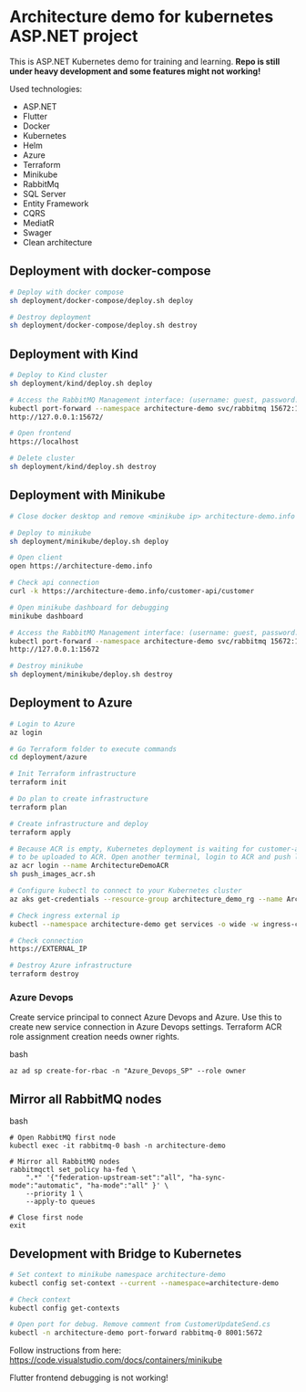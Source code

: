 # Architecture demo for kubernetes ASP.NET project

This is ASP.NET Kubernetes demo for training and learning. **Repo is still under heavy development and some features might not working!**

Used technologies:
* ASP.NET
* Flutter
* Docker
* Kubernetes
* Helm
* Azure
* Terraform
* Minikube
* RabbitMq
* SQL Server
* Entity Framework
* CQRS
* MediatR
* Swager
* Clean architecture

## Deployment with docker-compose

```bash
# Deploy with docker compose
sh deployment/docker-compose/deploy.sh deploy

# Destroy deployment
sh deployment/docker-compose/deploy.sh destroy
```

## Deployment with Kind

```bash
# Deploy to Kind cluster
sh deployment/kind/deploy.sh deploy

# Access the RabbitMQ Management interface: (username: guest, password: guest)
kubectl port-forward --namespace architecture-demo svc/rabbitmq 15672:15672
http://127.0.0.1:15672/

# Open frontend
https://localhost

# Delete cluster
sh deployment/kind/deploy.sh destroy
```

## Deployment with Minikube

```bash
# Close docker desktop and remove <minikube ip> architecture-demo.info from /etc/hosts if this is NOT first time to deploy!

# Deploy to minikube
sh deployment/minikube/deploy.sh deploy

# Open client
open https://architecture-demo.info

# Check api connection
curl -k https://architecture-demo.info/customer-api/customer

# Open minikube dashboard for debugging
minikube dashboard

# Access the RabbitMQ Management interface: (username: guest, password: guest)
kubectl port-forward --namespace architecture-demo svc/rabbitmq 15672:15672
http://127.0.0.1:15672

# Destroy minikube
sh deployment/minikube/deploy.sh destroy
```

## Deployment to Azure

```bash
# Login to Azure
az login

# Go Terraform folder to execute commands
cd deployment/azure

# Init Terraform infrastructure
terraform init

# Do plan to create infrastructure
terraform plan

# Create infrastructure and deploy
terraform apply

# Because ACR is empty, Kubernetes deployment is waiting for customer-api and order-api images 
# to be uploaded to ACR. Open another terminal, login to ACR and push local docker images to ACR.
az acr login --name ArchitectureDemoACR
sh push_images_acr.sh

# Configure kubectl to connect to your Kubernetes cluster
az aks get-credentials --resource-group architecture_demo_rg --name ArchitectureDemoAKS

# Check ingress external ip
kubectl --namespace architecture-demo get services -o wide -w ingress-controller-ingress-nginx-controller

# Check connection
https://EXTERNAL_IP

# Destroy Azure infrastructure
terraform destroy
```

### Azure Devops
Create service principal to connect Azure Devops and Azure. Use this to create new service connection in Azure Devops settings. Terraform ACR role assignment creation needs owner rights.

bash
```
az ad sp create-for-rbac -n "Azure_Devops_SP" --role owner
```

## Mirror all RabbitMQ nodes
bash
```
# Open RabbitMQ first node
kubectl exec -it rabbitmq-0 bash -n architecture-demo

# Mirror all RabbitMQ nodes
rabbitmqctl set_policy ha-fed \
    ".*" '{"federation-upstream-set":"all", "ha-sync-mode":"automatic", "ha-mode":"all" }' \
    --priority 1 \
    --apply-to queues

# Close first node
exit
```

## Development with Bridge to Kubernetes

```bash
# Set context to minikube namespace architecture-demo
kubectl config set-context --current --namespace=architecture-demo

# Check context
kubectl config get-contexts

# Open port for debug. Remove comment from CustomerUpdateSend.cs
kubectl -n architecture-demo port-forward rabbitmq-0 8001:5672
```

Follow instructions from here: https://code.visualstudio.com/docs/containers/minikube

Flutter frontend debugging is not working!
